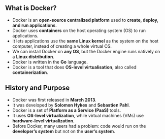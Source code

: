 
## What is Docker? 

- Docker is an **open-source centralized platform** used to **create, deploy, and run applications**. 
- Docker uses **containers** on the host operating system (OS) to run applications.
- It lets applications use the **same Linux kernel** as the system on the host computer, instead of creating a whole virtual OS. 
- We can install Docker on **any OS**, but the Docker engine runs natively on a **Linux distribution**.
- Docker is written in the **Go** language.
- Docker is a tool that does **OS-level virtualisation**, also called **containerization**.

## History and Purpose  
- Docker was first released in **March 2013**. 
- It was developed by **Solomon Hykes** and **Sebastien Pahl**. 
- Docker is a set of **Platform as a Service (PaaS)** tools. 
- It uses **OS-level virtualization**, while virtual machines (VMs) use **hardware-level virtualization**. 
- Before Docker, many users had a problem: code would run on the **developer’s system** but not on the **user’s system**.

